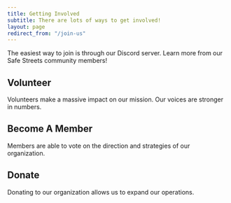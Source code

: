 ```yaml
---
title: Getting Involved
subtitle: There are lots of ways to get involved!
layout: page
redirect_from: "/join-us"
---
```


The easiest way to join is through our Discord server. Learn more from our Safe Streets community members!

## Volunteer

Volunteers make a massive impact on our mission. Our voices are stronger in numbers.

## Become A Member

Members are able to vote on the direction and strategies of our organization.

## Donate

Donating to our organization allows us to expand our operations.

